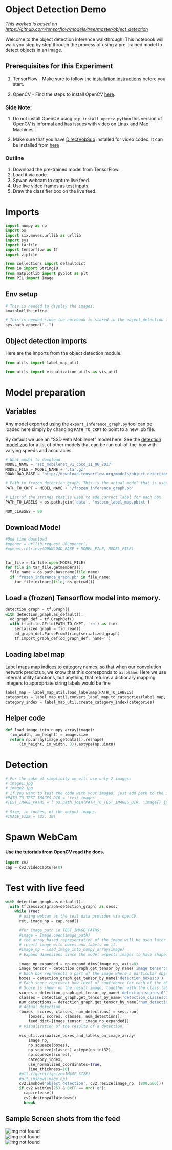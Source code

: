 
# Object Detection Demo
<i> This worked is based on https://github.com/tensorflow/models/tree/master/object_detection </i> 

Welcome to the object detection inference walkthrough!  This notebook will walk you step by step through the process of using a pre-trained model to detect objects in an image. 

## Prerequisites for this Experiment

1. TensorFlow - Make sure to follow the [installation instructions](https://github.com/tensorflow/models/blob/master/object_detection/g3doc/installation.md) before you start.

2. OpenCV - Find the steps to install OpenCV [here](http://docs.opencv.org/3.2.0/d5/de5/tutorial_py_setup_in_windows.html).

### Side Note: 
1. Do not install OpenCV using `pip install opencv-python` this version of OpenCV is informal and has issues with video on Linux and Mac Machines.

2. Make sure that you have [DirectVobSub](https://en.wikipedia.org/wiki/DirectVobSub) installed for video codec. It can be installed from [here](http://www.free-codecs.com/directvobsub_download.htm)


### Outline

1. Download the pre-trained model from TensorFlow. 
2. Load it via code.
3. Spwan webcam to capture live feed. 
4. Use live video frames as test inputs. 
5. Draw the classifier box on the live feed. 


# Imports


```python
import numpy as np
import os
import six.moves.urllib as urllib
import sys
import tarfile
import tensorflow as tf
import zipfile

from collections import defaultdict
from io import StringIO
from matplotlib import pyplot as plt
from PIL import Image
```

## Env setup


```python
# This is needed to display the images.
%matplotlib inline

# This is needed since the notebook is stored in the object_detection folder.
sys.path.append("..")
```

## Object detection imports
Here are the imports from the object detection module.


```python
from utils import label_map_util

from utils import visualization_utils as vis_util
```

# Model preparation 

## Variables

Any model exported using the `export_inference_graph.py` tool can be loaded here simply by changing `PATH_TO_CKPT` to point to a new .pb file.  

By default we use an "SSD with Mobilenet" model here. See the [detection model zoo](https://github.com/tensorflow/models/blob/master/object_detection/g3doc/detection_model_zoo.md) for a list of other models that can be run out-of-the-box with varying speeds and accuracies.


```python
# What model to download.
MODEL_NAME = 'ssd_mobilenet_v1_coco_11_06_2017'
MODEL_FILE = MODEL_NAME + '.tar.gz'
DOWNLOAD_BASE = 'http://download.tensorflow.org/models/object_detection/'

# Path to frozen detection graph. This is the actual model that is used for the object detection.
PATH_TO_CKPT = MODEL_NAME + '/frozen_inference_graph.pb'

# List of the strings that is used to add correct label for each box.
PATH_TO_LABELS = os.path.join('data', 'mscoco_label_map.pbtxt')

NUM_CLASSES = 90
```

## Download Model


```python
#One time download 
#opener = urllib.request.URLopener()
#opener.retrieve(DOWNLOAD_BASE + MODEL_FILE, MODEL_FILE)
```


```python

tar_file = tarfile.open(MODEL_FILE)
for file in tar_file.getmembers():
  file_name = os.path.basename(file.name)
  if 'frozen_inference_graph.pb' in file_name:
    tar_file.extract(file, os.getcwd())
```

## Load a (frozen) Tensorflow model into memory.


```python
detection_graph = tf.Graph()
with detection_graph.as_default():
  od_graph_def = tf.GraphDef()
  with tf.gfile.GFile(PATH_TO_CKPT, 'rb') as fid:
    serialized_graph = fid.read()
    od_graph_def.ParseFromString(serialized_graph)
    tf.import_graph_def(od_graph_def, name='')
```

## Loading label map
Label maps map indices to category names, so that when our convolution network predicts `5`, we know that this corresponds to `airplane`.  Here we use internal utility functions, but anything that returns a dictionary mapping integers to appropriate string labels would be fine


```python
label_map = label_map_util.load_labelmap(PATH_TO_LABELS)
categories = label_map_util.convert_label_map_to_categories(label_map, max_num_classes=NUM_CLASSES, use_display_name=True)
category_index = label_map_util.create_category_index(categories)
```

## Helper code


```python
def load_image_into_numpy_array(image):
  (im_width, im_height) = image.size
  return np.array(image.getdata()).reshape(
      (im_height, im_width, 3)).astype(np.uint8)
```

# Detection


```python
# For the sake of simplicity we will use only 2 images:
# image1.jpg
# image2.jpg
# If you want to test the code with your images, just add path to the images to the TEST_IMAGE_PATHS.
#PATH_TO_TEST_IMAGES_DIR = 'test_images'
#TEST_IMAGE_PATHS = [ os.path.join(PATH_TO_TEST_IMAGES_DIR, 'image{}.jpg'.format(i)) for i in range(1, 8) ]

# Size, in inches, of the output images.
#IMAGE_SIZE = (22, 10)
```

# Spawn WebCam 

#### Use the [tutorials](http://opencv-python-tutroals.readthedocs.io/en/latest/py_tutorials/py_gui/py_video_display/py_video_display.html#display-video) from OpenCV read the docs.  


```python
import cv2
cap = cv2.VideoCapture(0)
```

# Test with live feed



```python
with detection_graph.as_default():
  with tf.Session(graph=detection_graph) as sess:
    while True:
      # using webcam as the test data provider via openCV. 
      ret, image_np = cap.read()
    
      #for image_path in TEST_IMAGE_PATHS:
      #image = Image.open(image_path)
      # the array based representation of the image will be used later in order to prepare the
      # result image with boxes and labels on it.
      #image_np = load_image_into_numpy_array(image)
      # Expand dimensions since the model expects images to have shape: [1, None, None, 3]
      
      image_np_expanded = np.expand_dims(image_np, axis=0)
      image_tensor = detection_graph.get_tensor_by_name('image_tensor:0')
      # Each box represents a part of the image where a particular object was detected.
      boxes = detection_graph.get_tensor_by_name('detection_boxes:0')
      # Each score represent how level of confidence for each of the objects.
      # Score is shown on the result image, together with the class label.
      scores = detection_graph.get_tensor_by_name('detection_scores:0')
      classes = detection_graph.get_tensor_by_name('detection_classes:0')
      num_detections = detection_graph.get_tensor_by_name('num_detections:0')
      # Actual detection.
      (boxes, scores, classes, num_detections) = sess.run(
          [boxes, scores, classes, num_detections],
          feed_dict={image_tensor: image_np_expanded})
      # Visualization of the results of a detection.
     
      vis_util.visualize_boxes_and_labels_on_image_array(
          image_np,
          np.squeeze(boxes),
          np.squeeze(classes).astype(np.int32),
          np.squeeze(scores),
          category_index,
          use_normalized_coordinates=True,
          line_thickness=10)
      #plt.figure(figsize=IMAGE_SIZE)
      #plt.imshow(image_np)
      cv2.imshow('object detection', cv2.resize(image_np, (800,600)))
      if cv2.waitKey(25) & 0xFF == ord('q'):
        cap.release()
        cv2.destroyAllWindows()
        break
```

## Sample Screen shots from the feed

![img not found](https://github.com/goutkannan/Deep-Learning/blob/master/Capture1.JPG "Person + Cell Phone")
<br>
![img not found](https://github.com/goutkannan/Deep-Learning/blob/master/Capture2.JPG "Person + Keyboard")
<br>
![img not found](https://github.com/goutkannan/Deep-Learning/blob/master/Capture3.JPG "Person + Keyboard")


```python

```
